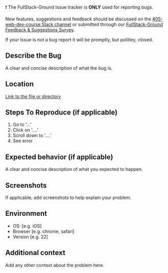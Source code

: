 ❗ The FullStack-Ground Issue tracker is **ONLY** used for reporting bugs.

New features, suggestions and feedback should be discussed on the [#05-web-dev-course Slack channel](https://trilogyed-instruction.slack.com/messages/C1073F9N0) or submitted through our [FullStack-Ground Feedback & Suggestions Survey](https://forms.gle/pRduJubbPK9fu22R7).

If your Issue is not a bug report it will be promptly, but politley, closed.

## Describe the Bug

A clear and concise description of what the bug is.

## Location

[Link to the file or directory](URL)

## Steps To Reproduce (if applicable)

1. Go to '...'
2. Click on '....'
3. Scroll down to '....'
4. See error

## Expected behavior (if applicable)

A clear and concise description of what you expected to happen.

## Screenshots

If applicable, add screenshots to help explain your problem.

## Environment

- OS: [e.g. iOS]
- Browser [e.g. chrome, safari]
- Version [e.g. 22]

## Additional context

Add any other context about the problem here.
